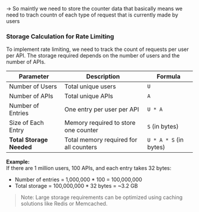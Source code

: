 -> So maintly we need to store the counter data that basically means we need to trach countn of each type of request that is currently made by users 
### Storage Calculation for Rate Limiting

To implement rate limiting, we need to track the count of requests per user per API. The storage required depends on the number of users and the number of APIs.

| Parameter                | Description                                 | Formula                                 |
|--------------------------|---------------------------------------------|-----------------------------------------|
| Number of Users          | Total unique users                          | `U`                                     |
| Number of APIs           | Total unique APIs                           | `A`                                     |
| Number of Entries        | One entry per user per API                  | `U * A`                                 |
| Size of Each Entry       | Memory required to store one counter        | `S` (in bytes)                          |
| **Total Storage Needed** | Total memory required for all counters      | `U * A * S` (in bytes)                  |

**Example:**  
If there are 1 million users, 100 APIs, and each entry takes 32 bytes:
- Number of entries = 1,000,000 * 100 = 100,000,000
- Total storage = 100,000,000 * 32 bytes = ~3.2 GB

> Note: Large storage requirements can be optimized using caching solutions like Redis or Memcached.